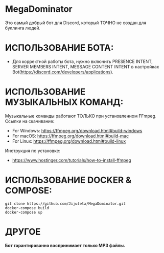 # MegaDominator

Это самый добрый бот для Discord, который ТОЧНО не создан для буллинга людей.

# ИСПОЛЬЗОВАНИЕ БОТА:
- Для корректной работы бота, нужно включить PRESENCE INTENT, SERVER MEMBERS INTENT, MESSAGE CONTENT INTENT в настройках Bot(https://discord.com/developers/applications).

# ИСПОЛЬЗОВАНИЕ МУЗЫКАЛЬНЫХ КОМАНД:
Музыкальные команды работают ТОЛЬКО при установленном FFmpeg.
Ссылки на скачивание: 
- For Windows: https://ffmpeg.org/download.html#build-windows 
- For macOS: https://ffmpeg.org/download.html#build-mac
- For Linux: https://ffmpeg.org/download.html#build-linux

Инструкция по установке:
- https://www.hostinger.com/tutorials/how-to-install-ffmpeg

# ИСПОЛЬЗОВАНИЕ DOCKER & COMPOSE:
```
git clone https://github.com/Jijuleta/MegaDominator.git
docker-compose build
docker-compose up
```

# ДРУГОЕ
**Бот гарантированно воспринимает только MP3 файлы.**


